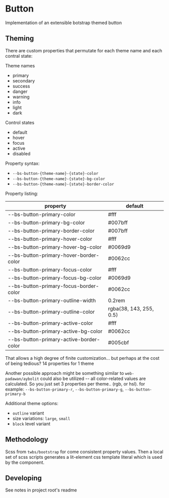 # Button

Implementation of an extensible botstrap themed button

## Theming

There are custom properties that permutate for each theme name and each contral state:

Theme names

- primary
- secondary
- success
- danger
- warning
- info
- light
- dark

Control states

- default
- hover
- focus
- active
- disabled

Property syntax:

- `--bs-button-{theme-name}-{state}-color`
- `--bs-button-{theme-name}-{state}-bg-color`
- `--bs-button-{theme-name}-{state}-border-color`

Property listing:

property                                 | default
-----------------------------------------|-------------------
--bs-button-primary-color                | #fff
--bs-button-primary-bg-color             | #007bff
--bs-button-primary-border-color         | #007bff
--bs-button-primary-hover-color          | #fff
--bs-button-primary-hover-bg-color       | #0069d9
--bs-button-primary-hover-border-color   | #0062cc
--bs-button-primary-focus-color          | #fff
--bs-button-primary-focus-bg-color       | #0069d9
--bs-button-primary-focus-border-color   | #0062cc
--bs-button-primary-outline-width        | 0.2rem
--bs-button-primary-outline-color        | rgba(38, 143, 255, 0.5)
--bs-button-primary-active-color         | #fff
--bs-button-primary-active-bg-color      | #0062cc
--bs-button-primary-active-border-color  | #005cbf

That allows a high degree of finite customization... but perhaps at the cost of being tedious? 14 properties for 1 theme

Another possible approach might be something similar to `web-padawan/aybolit` could also be utilized -- all color-related values are calculated. So you just set 3 properties per theme.. (rgb, or hsl). for example: `--bs-button-primary-r`, `--bs-button-primary-g`, `--bs-button-primary-b`

Additional theme options:

- `outline` variant
- size variations: `large`, `small`
- `block` level variant

## Methodology

Scss from `twbs/bootstrap` for come consistent property values.  Then a local set of scss scripts generates a lit-element css template literal which is used by the component.

## Developing

See notes in project root's readme
